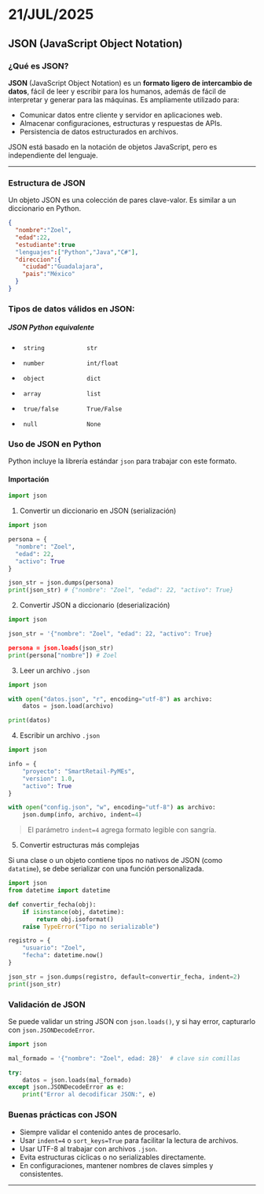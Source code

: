 # 21/JUL/2025

## JSON (JavaScript Object Notation)

### ¿Qué es JSON?

**JSON** (JavaScript Object Notation) es un **formato ligero de intercambio de datos**, fácil de leer y escribir para los humanos, además de fácil de interpretar y generar para las máquinas. Es ampliamente utilizado para:

- Comunicar datos entre cliente y servidor en aplicaciones web.
- Almacenar configuraciones, estructuras y respuestas de APIs.
- Persistencia de datos estructurados en archivos.

JSON está basado en la notación de objetos JavaScript, pero es independiente del lenguaje.

---

### Estructura de JSON

Un objeto JSON es una colección de pares clave-valor. Es similar a un diccionario en Python.

```json
{
  "nombre":"Zoel",
  "edad":22,
  "estudiante":true
  "lenguajes":["Python","Java","C#"],
  "direccion":{
    "ciudad":"Guadalajara",
    "pais":"México"
  }
}
```

### Tipos de datos válidos en JSON:

##### **JSON**          **Python equivalente**
-      string            str
-      number            int/float
-      object            dict
-      array             list
-      true/false        True/False
-      null              None

### Uso de JSON en Python

Python incluye la librería estándar `json` para trabajar con este formato.

#### Importación
```python
import json
```

1. Convertir un diccionario en JSON (serialización)
```python
import json

persona = {
  "nombre": "Zoel",
  "edad": 22,
  "activo": True
}

json_str = json.dumps(persona)
print(json_str) # {"nombre": "Zoel", "edad": 22, "activo": True}
```
2. Convertir JSON a diccionario (deserialización)
```python
import json

json_str = '{"nombre": "Zoel", "edad": 22, "activo": True}

persona = json.loads(json_str)
print(persona["nombre"]) # Zoel
```
3. Leer un archivo `.json`
```python
import json

with open("datos.json", "r", encoding="utf-8") as archivo:
    datos = json.load(archivo)

print(datos)
```

4. Escribir un archivo `.json`
```python
import json

info = {
    "proyecto": "SmartRetail-PyMEs",
    "version": 1.0,
    "activo": True
}

with open("config.json", "w", encoding="utf-8") as archivo:
    json.dump(info, archivo, indent=4)
```
> El parámetro `indent=4` agrega formato legible con sangría.

5. Convertir estructuras más complejas

Si una clase o un objeto contiene tipos no nativos de JSON (como `datatime`), se debe serializar con una función personalizada.
```python
import json
from datetime import datetime

def convertir_fecha(obj):
    if isinstance(obj, datetime):
        return obj.isoformat()
    raise TypeError("Tipo no serializable")

registro = {
    "usuario": "Zoel",
    "fecha": datetime.now()
}

json_str = json.dumps(registro, default=convertir_fecha, indent=2)
print(json_str)
```

### Validación de JSON

Se puede validar un string JSON con `json.loads()`, y si hay error, capturarlo con `json.JSONDecodeError`.
```python
import json

mal_formado = '{"nombre": "Zoel", edad: 28}'  # clave sin comillas

try:
    datos = json.loads(mal_formado)
except json.JSONDecodeError as e:
    print("Error al decodificar JSON:", e)
```

### Buenas prácticas con JSON
- Siempre validar el contenido antes de procesarlo.
- Usar `indent=4` o `sort_keys=True` para facilitar la lectura de archivos.
- Usar UTF-8 al trabajar con archivos `.json`.
- Evita estructuras cíclicas o no serializables directamente.
- En configuraciones, mantener nombres de claves simples y consistentes.

---




















